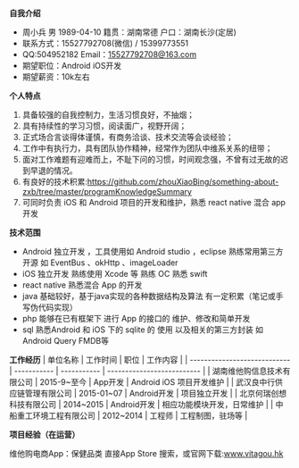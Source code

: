 **自我介绍**
- 周小兵   男   1989-04-10  籍贯：湖南常德  户口：湖南长沙(定居)
- 联系方式：15527792708(微信)  / 15399773551   
- QQ:504952182   Email：15527792708@163.com
- 期望职位：Android iOS开发
- 期望薪资：10k左右

**个人特点**

1. 具备较强的自我控制力，生活习惯良好，不抽烟；
2. 具有持续性的学习习惯，阅读面广，视野开阔；
3. 正式场合言谈得体谨慎，有商务洽谈、技术交流等会谈经验；
4. 工作中有执行力，具有团队协作精神，经常作为团队中维系关系的纽带；
5. 面对工作难题有迎难而上，不耻下问的习惯，时间观念强，不曾有过无故的迟到早退的情况。
6. 有良好的技术积累:https://github.com/zhouXiaoBing/something-about-zxb/tree/master/programKnowledgeSummary 
7. 可同时负责 iOS 和 Android 项目的开发和维护，熟悉 react native 混合 app 开发

**技术范围**
- Android 独立开发 ，工具使用如 Android studio ，eclipse  熟练常用第三方开源 如 EventBus 、okHttp 、imageLoader
- iOS  独立开发 熟练使用 Xcode 等 熟练 OC 熟悉 swift
- react native  熟悉混合 App 的开发
- java  基础较好，基于java实现的各种数据结构及算法 有一定积累（笔记或手写伪代码实现）
- php  能够在已有框架下 进行 App 的接口的 维护、修改和简单开发
- sql  熟悉Android 和 iOS 下的 sqlite 的 使用 以及相关的第三方封装 如 Android Query  FMDB等

**工作经历**
| 单位名称                     | 工作时间    | 职位        | 工作内容                   |
| ---------------------------- | ----------- | ----------- | -------------------------- |
| 湖南维他购信息技术有限公司   | 2015-9~至今 | App开发     | Android iOS 项目开发维护   |
| 武汉良中行供应链管理有限公司 | 2015-01~07  | Android开发 | 项目独立开发               |
| 北京何瑞创想科技有限公司     | 2014~2015   | Android开发 | 相应功能模块开发，日常维护 |
| 中船重工环境工程有限公司     | 2012~2014   | 工程师      | 工程制图，驻场等           |

**项目经验（在运营）**

维他购电商App：保健品类  直接App Store 搜索，或官网下载:www.vitagou.hk